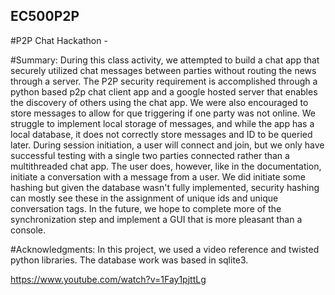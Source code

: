 ## EC500P2P

#P2P Chat Hackathon - 



#Summary: 
During this class activity, we attempted to build a chat app that securely utilized chat messages between parties without routing the news through a server. The P2P security requirement is accomplished through a python based p2p chat client app and a google hosted server that enables the discovery of others using the chat app. We were also encouraged to store messages to allow for que triggering if one party was not online. We struggle to implement local storage of messages, and while the app has a local database, it does not correctly store messages and ID to be queried later. During session initiation, a user will connect and join, but we only have successful testing with a single two parties connected rather than a multithreaded chat app. The user does, however, like in the documentation, initiate a conversation with a message from a user. We did initiate some hashing but given the database wasn't fully implemented, security hashing can mostly see these in the assignment of unique ids and unique conversation tags. In the future, we hope to complete more of the synchronization step and implement a GUI that is more pleasant than a console.  

#Acknowledgments: 
In this project, we used a video reference and twisted python libraries. The database work was based in sqlite3. 

https://www.youtube.com/watch?v=1Fay1pjttLg